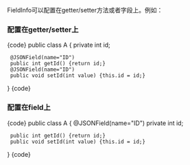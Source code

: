 FieldInfo可以配置在getter/setter方法或者字段上。例如：
### 配置在getter/setter上
{code}
public class A {
     private int id;

     @JSONField(name="ID")
     public int getId() {return id;}
     @JSONField(name="ID")
     public void setId(int value) {this.id = id;}
}
{code}

### 配置在field上
{code}
public class A {
     @JSONField(name="ID")
     private int id;

     public int getId() {return id;}
     public void setId(int value) {this.id = id;}
}
{code}